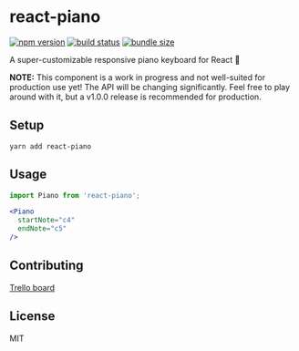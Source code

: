 # react-piano

[![npm version](https://img.shields.io/npm/v/react-piano.svg)](https://www.npmjs.com/package/react-piano)
[![build status](https://travis-ci.com/iqnivek/react-piano.svg?branch=master)](https://travis-ci.com/iqnivek/react-piano)
[![bundle size](https://img.shields.io/bundlephobia/min/react-piano.svg)](https://bundlephobia.com/result?p=react-piano)

A super-customizable responsive piano keyboard for React 🎹

**NOTE:** This component is a work in progress and not well-suited for production use yet! The API will be changing significantly. Feel free to play around with it, but a v1.0.0 release is recommended for production.

## Setup

```
yarn add react-piano
```

## Usage

```jsx
import Piano from 'react-piano';

<Piano
  startNote="c4"
  endNote="c5"
/>
```

## Contributing

[Trello board](https://trello.com/b/m7xodJaN/tasks)

## License

MIT
